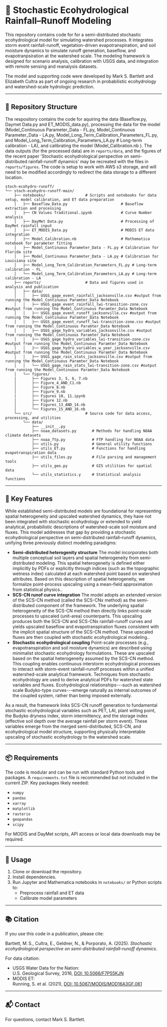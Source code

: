 
# 🌿 Stochastic Ecohydrological Rainfall–Runoff Modeling

This repository contains code for for a semi-distributed stochastic ecohydrological model for simulating watershed processes. It integrates storm event rainfall-runoff, vegetation-driven evapotranspiration, and soil moisture dynamics to simulate runoff generation, baseflow, and evapotranpsiration at the watershed scale. The modeling framework is designed for scenario analysis, calibration with USGS data, and integration with remote sensing and reanalysis datasets.

The model and supporting code were developed by Mark S. Bartlett and Elizabeth Cultra as part of ongoing research in probabilistic ecohydrology and watershed-scale hydrologic prediction.

---

## 📁 Repository Structure

The respository contains the code for aquiring the data (Baseflow.py, Daymet Data.py and ET_MODIS_data.py), processing the data for the model (Model_Continuous Parameter_Data - FL.py, Model_Continuous Parameter_Data - LA.py,  Model_Long_Term_Calibration_Parameters_FL.py, and  Model_Long_Term_Calibration_Parameters_LA.py # Long-term calibration - LA), and calibrating the model (Model_Calibration.nb ). The data outputs (for the processed data) are in `reports/data`, and the figures of the recent paper 'Stochastic ecohydrological perspective on 
semi-distributed rainfall-runoff dynamics' may be recreated with the files in `reports/figures`. The code is setup to work with AWS s3 storage, and will need to be modified accordingly to redirect the data storage to a different location.

```
stoch-ecohydro-runoff/
└── stoch-ecohydro-runoff-main/
    ├── notebooks/                  # Scripts and notebooks for data setup, model calibration, and ET data preparation
    │   ├── Baseflow_Data.py                        # Baseflow extraction and processing
    │   ├── CN Values Traditional.ipynb             # Curve Number analysis
    │   ├── DayMet Data.py                          # Processing of DayMet rainfall input
    │   ├── ET_MODIS_Data.py                        # MODIS ET data integration
    │   ├── Model_Calibration.nb                    # Mathematica notebook for parameter fitting
    │   ├── Model_Continuous Parameter_Data - FL.py # Calibration for Florida site
    │   ├── Model_Continuous Parameter_Data - LA.py # Calibration for Louisiana site
    │   ├── Model_Long_Term_Calibration_Parameters_FL.py # Long-term calibration - FL
    │   └── Model_Long_Term_Calibration_Parameters_LA.py # Long-term calibration - LA
    ├── reports/                    # Data and figures used in analysis and publication
    │   ├── data/
    │   │   ├── USGS_gage_event_rainfall_jacksonville.csv #output from running the Model_Continuous Paramter_Data Notebook
    │   │   ├── USGS_gage_event_rainfall_lwi-transition-zone.csv #output from running the Model_Continuous Paramter_Data Notebook
    │   │   ├── USGS_gage_event_runoff_jacksonville.csv #output from running the Model_Continuous Paramter_Data Notebook
    │   │   ├── USGS_gage_event_runoff_lwi-transition-zone.csv #output from running the Model_Continuous Paramter_Data Notebook
    │   │   ├── USGS_gage_hydro_variables_jacksonville.csv #output from running the Model_Continuous Paramter_Data Notebook
    │   │   ├── USGS_gage_hydro_variables_lwi-transition-zone.csv #output from running the Model_Continuous Paramter_Data Notebook
    │   │   ├── USGS_gage_hydro_variables_w_year_jacksonville.csv  #output from running the Model_Continuous Paramter_Data Notebook
    │   │   ├── USGS_gage_rain_stats_jacksonville.csv #output from running the Model_Continuous Paramter_Data Notebook
    │   │   └── USGS_gage_rain_stats_lwi-transition-zone.csv #output from running the Model_Continuous Paramter_Data Notebook
    │   └── figures/
    |       ├── Figures 3, 5, 6, 7.nb
    │       ├── Figure_4_AND_C1.nb
    │       ├── Figure_8.nb
    │       ├── Figure_9.nb
    |       ├── Figures 10, 11.ipynb
    |       ├── Figure 12.nb
    │       ├── Figures_13_AND_14.nb
    │       └── Figures_15_AND_16.nb
    └── src/                        # Source code for data access, processing, and utilities
        └── data/
            ├── __init__.py
            ├── noaa_datasets.py       # Methods for handling NOAA climate datasets
            ├── noaa_ftp.py            # FTP handling for NOAA data
            ├── utils.py               # General utility functions
            ├── utils_ET.py            # Functions for handling evapotranspiration data
            ├── utils_files.py         # File parsing and management tools
            ├── utils_geo.py           # GIS utilities for spatial data
            └── utils_statistics.y     # Statistical analysis functions
```

---

## 🚀 Key Features

While established semi-distributed models are foundational for representing spatial heterogeneity and upscaled watershed dynamics, they have not been integrated with stochastic ecohydrology or extended to yield analytical, probabilistic descriptions of watershed-scale soil moisture and fluxes. This model addresses that gap by providing a stochastic ecohydrological perspective on semi-distributed rainfall–runoff dynamics, unifying three previously distinct modeling paradigms:
- **Semi-distributed heterogenity structure** The model incorporates both multiple conceptual soil layers and spatial heterogeneity from semi-distributed modeling. This spatial heterogeneity is defined either implicitly by PDFs or explicitly through indices (such as the topographic wetness index) calculated at each watershed point based on watershed attributes.  Based on this description of spatial heterogeneity, we formalize point-process upscaling using a mean-field approximation from statistical physics..
- **SCS-CN runof curve integration** The model adopts an extended version of the SCS-CN method (called the SCS-CNx method) as the semi-distributed component of the framework. The underlying spatial heterogeneity of the SCS-CN method then directly links point-scale processes to upscaled (unit-area) counterparts. This upscaling produces both the SCS-CN and SCS-CNx rainfall-runoff curves and yields upscaled baseflow and evapotranspiration fluxes consistent with the implicit spatial structure of the SCS-CN method. These upscaled fluxes are then coupled with stochastic ecohydrological modeling..
- **Stochastic ecohydrological coupling** Point-scale processes (e.g., evapotranspiration and soil moisture dynamics) are described using minimalist stochastic ecohydrology formulations. These are upscaled based on the spatial heterogeneity assumed by the SCS-CN method. This coupling enables continuous interstorm ecohydrological processes to interact with storm-event rainfall-runoff processes within a unified watershed-scale analytical framework. Techniques from stochastic ecohydrology are used to derive analytical PDFs for watershed state variables and fluxes. Ecohydrological relationships---such as watershed scale Budyko-type curves---emerge naturally as internal outcomes of the coupled system, rather than being imposed externally.

As a result, the framework links SCS-CN runoff generation to fundamental stochastic ecohydrological variables such as PET, LAI, plant wilting point, the Budyko dryness index, storm intermittency, and the storage index (effective soil depth over the average rainfall per storm event). These variables emerge from the merged semi-distributed, SCS-CN, and ecohydrological model structure, supporting physically interpretable upscaling of stochastic ecohydrology to the watershed scale.

---

## 📦 Requirements

The code is modular and can be run with standard Python tools and packages. A `requirements.txt` file is recommended but not included in the current ZIP. Key packages likely needed:

- `numpy`
- `pandas`
- `xarray`
- `matplotlib`
- `rasterio`
- `geopandas`
- `scipy`

For MODIS and DayMet scripts, API access or local data downloads may be required.

---

## 📝 Usage

1. Clone or download the repository.
2. Install dependencies.
3. Run Jupyter and Mathematica notebooks in `notebooks/` or Python scripts to:
   - Preprocess rainfall and ET data
   - Calibrate model parameters

---

## 📚 Citation

If you use this code in a publication, please cite:

Bartlett, M. S., Cultra, E., Geldner, N., & Porporato, A. (2025). *Stochastic ecohydrological perspective on semi-distributed rainfall–runoff dynamics*.

For data citation:
- USGS Water Data for the Nation:  
  U.S. Geological Survey, 2016, [DOI: 10.5066/F7P55KJN](https://doi.org/10.5066/F7P55KJN)
- MODIS ET:  
  Running, S. et al. (2021), [DOI: 10.5067/MODIS/MOD16A3GF.061](https://doi.org/10.5067/MODIS/MOD16A3GF.061)

---

## 📬 Contact

For questions, contact Mark S. Bartlett.
